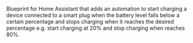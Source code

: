 Blueprint for Home Assistant that adds an automation to start charging a device connected to a smart plug when the battery level falls below a certain percentage and stops charging when it reaches the desired percentage e.g. start charging at 20% and stop charging when reaches 80%.
